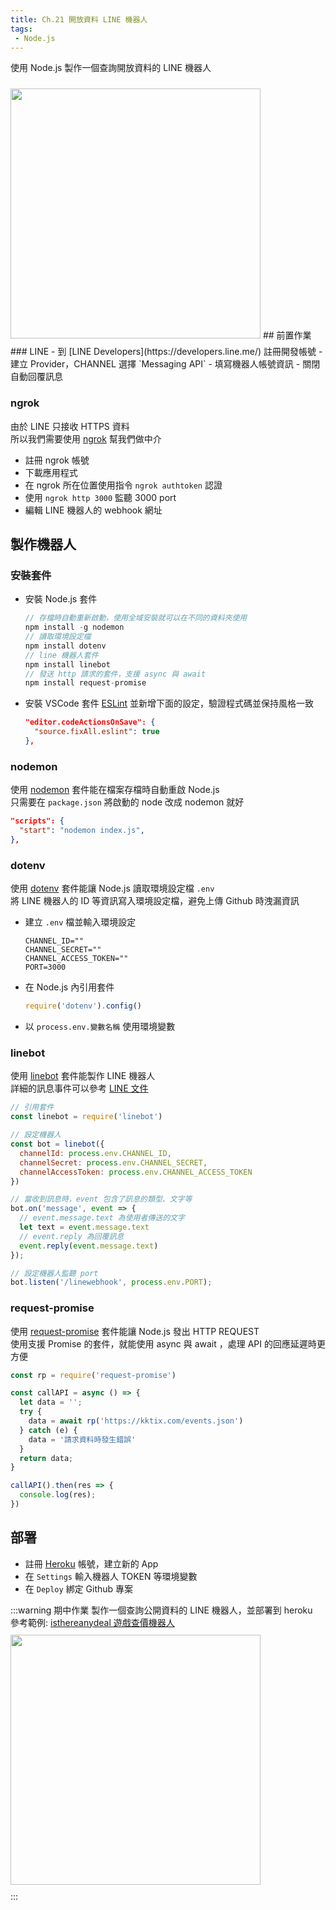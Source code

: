 ```yaml
--- 
title: Ch.21 開放資料 LINE 機器人
tags:
 - Node.js
---
```

使用 Node.js 製作一個查詢開放資料的 LINE 機器人  
<!-- more -->
<img src="/F2E-book/images/ch21/webhook.png" height="400" style="margin: 10px 0;">
## 前置作業
### LINE
- 到 [LINE Developers](https://developers.line.me/) 註冊開發帳號
- 建立 Provider，CHANNEL 選擇 `Messaging API`
- 填寫機器人帳號資訊
- 關閉自動回覆訊息

### ngrok
由於 LINE 只接收 HTTPS 資料  
所以我們需要使用 [ngrok](https://ngrok.com/) 幫我們做中介  
- 註冊 ngrok 帳號
- 下載應用程式
- 在 ngrok 所在位置使用指令 `ngrok authtoken` 認證
- 使用 `ngrok http 3000` 監聽 3000 port
- 編輯 LINE 機器人的 webhook 網址

## 製作機器人
### 安裝套件
- 安裝 Node.js 套件
  ```js
  // 存檔時自動重新啟動，使用全域安裝就可以在不同的資料夾使用
  npm install -g nodemon
  // 讀取環境設定檔
  npm install dotenv
  // line 機器人套件
  npm install linebot
  // 發送 http 請求的套件，支援 async 與 await
  npm install request-promise
  ```
- 安裝 VSCode 套件 [ESLint](https://marketplace.visualstudio.com/items?itemName=dbaeumer.vscode-eslint) 並新增下面的設定，驗證程式碼並保持風格一致
  ```json
  "editor.codeActionsOnSave": {
    "source.fixAll.eslint": true
  },
  ```

### nodemon
使用 [nodemon](https://www.npmjs.com/package/nodemon) 套件能在檔案存檔時自動重啟 Node.js  
只需要在 `package.json` 將啟動的 node 改成 nodemon 就好  
```json
"scripts": {
  "start": "nodemon index.js",
},
```

### dotenv
使用 [dotenv](https://www.npmjs.com/package/dotenv) 套件能讓 Node.js 讀取環境設定檔 `.env`  
將 LINE 機器人的 ID 等資訊寫入環境設定檔，避免上傳 Github 時洩漏資訊  

- 建立 `.env` 檔並輸入環境設定
    ```
    CHANNEL_ID=""
    CHANNEL_SECRET=""
    CHANNEL_ACCESS_TOKEN=""
    PORT=3000
    ```
- 在 Node.js 內引用套件
    ```js
    require('dotenv').config()
    ```
- 以 `process.env.變數名稱` 使用環境變數

### linebot
使用 [linebot](https://www.npmjs.com/package/linebot) 套件能製作 LINE 機器人  
詳細的訊息事件可以參考 [LINE 文件](https://developers.line.biz/en/reference/messaging-api/#message-event)
```js
// 引用套件
const linebot = require('linebot')

// 設定機器人
const bot = linebot({
  channelId: process.env.CHANNEL_ID,
  channelSecret: process.env.CHANNEL_SECRET,
  channelAccessToken: process.env.CHANNEL_ACCESS_TOKEN
})

// 當收到訊息時，event 包含了訊息的類型、文字等
bot.on('message', event => {
  // event.message.text 為使用者傳送的文字
  let text = event.message.text
  // event.reply 為回覆訊息
  event.reply(event.message.text)
});

// 設定機器人監聽 port
bot.listen('/linewebhook', process.env.PORT);
```

### request-promise
使用 [request-promise](https://www.npmjs.com/package/request-promise) 套件能讓 Node.js 發出 HTTP REQUEST  
使用支援 Promise 的套件，就能使用 async 與 await ，處理 API 的回應延遲時更方便  
```js
const rp = require('request-promise')

const callAPI = async () => {
  let data = '';
  try {
    data = await rp('https://kktix.com/events.json')
  } catch (e) {
    data = '請求資料時發生錯誤'
  }
  return data;
}

callAPI().then(res => {
  console.log(res);
})
```

## 部署
- 註冊 [Heroku](https://www.heroku.com/) 帳號，建立新的 App
- 在 `Settings` 輸入機器人 TOKEN 等環境變數
- 在 `Deploy` 綁定 Github 專案

:::warning 期中作業
製作一個查詢公開資料的 LINE 機器人，並部署到 heroku  
參考範例: [isthereanydeal 遊戲查價機器人](https://github.com/rogeraabbccdd/Linebot-Deals)  
<img src="https://raw.githubusercontent.com/rogeraabbccdd/Linebot-Deals/master/preview.png" height="400" style="margin: 10px 0;">  
:::